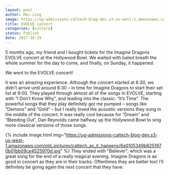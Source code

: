 ```yaml
---
layout: post
author: Mei-Ling
image: https://ug-admissions-caltech-blog-dev.s3-us-west-1.amazonaws.com/old_pictures/caltech_as_it_happens/6a0105349b8251970b01b7c92b21eb970b.jpg
title: EVOLVE concert
categories: [culture]
status: Publish
date: 2017-10-29
---
```


5 months ago, my friend and I bought tickets for the Imagine Dragons EVOLVE concert at the Hollywood Bowl. We waited with bated breath the whole summer for the day to come, and finally, on Sunday, it happened.

We went to the EVOLVE concert!

It was an amazing experience. Although the concert started at 6:30, we didn’t arrive until around 8:30 – in time for Imagine Dragons to start their set list at 9:00. They played through almost all of the songs in EVOLVE, starting with “I Don’t Know Why”, and leading into the classic: “It’s Time”. The powerful songs that they play definitely got me pumped – songs like “Demons” and “Gold” – but I really loved the acoustic versions they sung in the middle of the concert. It was really cool because for “Dream” and “Bleeding Out”, Dan Reynolds came halfway up the Hollywood Bowl to sing more classical versions of those songs.


{% include image.html img="https://ug-admissions-caltech-blog-dev.s3-us-west-1.amazonaws.com/old_pictures/caltech_as_it_happens/6a0105349b8251970b01bb09ce4525970d.jpg" %}
They ended with "Believer", which was a great song for the end of a really magical evening. Imagine Dragons is as good in concert as they are in their tracks. Oftentimes they are better too! I’ll definitely be going again the next concert that they have.

